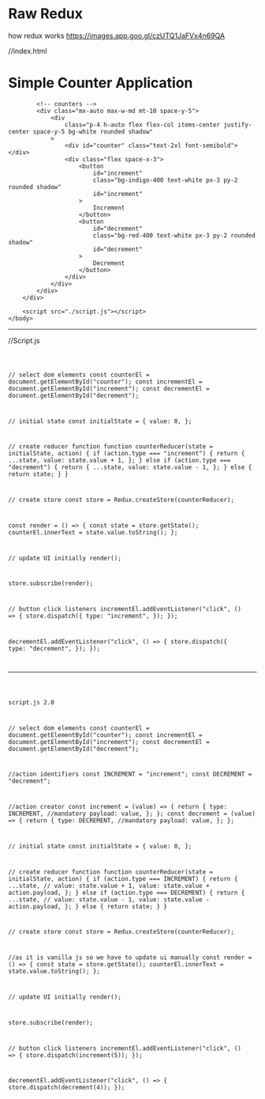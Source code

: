 <h1 >Raw Redux </h1>

how redux works
https://images.app.goo.gl/czUTQ1JaFVx4n69QA


//index.html
<!DOCTYPE html>
<html lang="en">
    <head>
        <meta charset="UTF-8" />
        <meta http-equiv="X-UA-Compatible" content="IE=edge" />
        <meta name="viewport" content="width=device-width, initial-scale=1.0" />
        <title>Simple Counter Application</title>
        <script src="https://cdn.tailwindcss.com"></script>
        <!-- import redux from cdn -->
        <script src="https://cdnjs.cloudflare.com/ajax/libs/redux/4.1.1/redux.min.js"></script>
    </head>
    <body>
        <div class="w-screen h-screen p-10 bg-gray-100 text-slate-700">
            <!-- header -->
            <h1 class="max-w-md mx-auto text-center text-2xl font-bold">
                Simple Counter Application
            </h1>

            <!-- counters -->
            <div class="mx-auto max-w-md mt-10 space-y-5">
                <div
                    class="p-4 h-auto flex flex-col items-center justify-center space-y-5 bg-white rounded shadow"
                >
                    <div id="counter" class="text-2xl font-semibold"></div>
                    <div class="flex space-x-3">
                        <button
                            id="increment"
                            class="bg-indigo-400 text-white px-3 py-2 rounded shadow"
                            id="increment"
                        >
                            Increment
                        </button>
                        <button
                            id="decrement"
                            class="bg-red-400 text-white px-3 py-2 rounded shadow"
                            id="decrement"
                        >
                            Decrement
                        </button>
                    </div>
                </div>
            </div>
        </div>

        <script src="./script.js"></script>
    </body>
</html>

<hr/>

//Script.js

<code> 

// select dom elements
const counterEl = document.getElementById("counter");
const incrementEl = document.getElementById("increment");
const decrementEl = document.getElementById("decrement");

// initial state
const initialState = {
    value: 0,
};

// create reducer function
function counterReducer(state = initialState, action) {
    if (action.type === "increment") {
        return {
            ...state,
            value: state.value + 1,
        };
    } else if (action.type === "decrement") {
        return {
            ...state,
            value: state.value - 1,
        };
    } else {
        return state;
    }
}

// create store
const store = Redux.createStore(counterReducer);

const render = () => {
    const state = store.getState();
    counterEl.innerText = state.value.toString();
};

// update UI initially
render();

store.subscribe(render);

// button click listeners
incrementEl.addEventListener("click", () => {
    store.dispatch({
        type: "increment",
    });
});

decrementEl.addEventListener("click", () => {
    store.dispatch({
        type: "decrement",
    });
});

</code>

<hr/>

<code>

script.js 2.0

// select dom elements
const counterEl = document.getElementById("counter");
const incrementEl = document.getElementById("increment");
const decrementEl = document.getElementById("decrement");

//action identifiers
const INCREMENT = "increment";
const DECREMENT = "decrement";

//action creator
const increment = (value) => {
  return {
    type: INCREMENT, //mandatory
    payload: value,
  };
};
const decrement = (value) => {
  return {
    type: DECREMENT, //mandatory
    payload: value,
  };
};

// initial state
const initialState = {
  value: 0,
};

// create reducer function
function counterReducer(state = initialState, action) {
  if (action.type === INCREMENT) {
    return {
      ...state,
      // value: state.value + 1,
      value: state.value + action.payload,
    };
  } else if (action.type === DECREMENT) {
    return {
      ...state,
      // value: state.value - 1,
      value: state.value - action.payload,
    };
  } else {
    return state;
  }
}

// create store
const store = Redux.createStore(counterReducer);

//as it is vanilla js so we have to update ui manually
const render = () => {
  const state = store.getState();
  counterEl.innerText = state.value.toString();
};

// update UI initially
render();

store.subscribe(render);

// button click listeners
incrementEl.addEventListener("click", () => {
  store.dispatch(increment(5));
});

decrementEl.addEventListener("click", () => {
  store.dispatch(decrement(4));
});

</code>